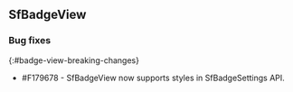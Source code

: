 ## SfBadgeView 

### Bug fixes
{:#badge-view-breaking-changes}

* \#F179678 - SfBadgeView now supports styles in SfBadgeSettings API.
